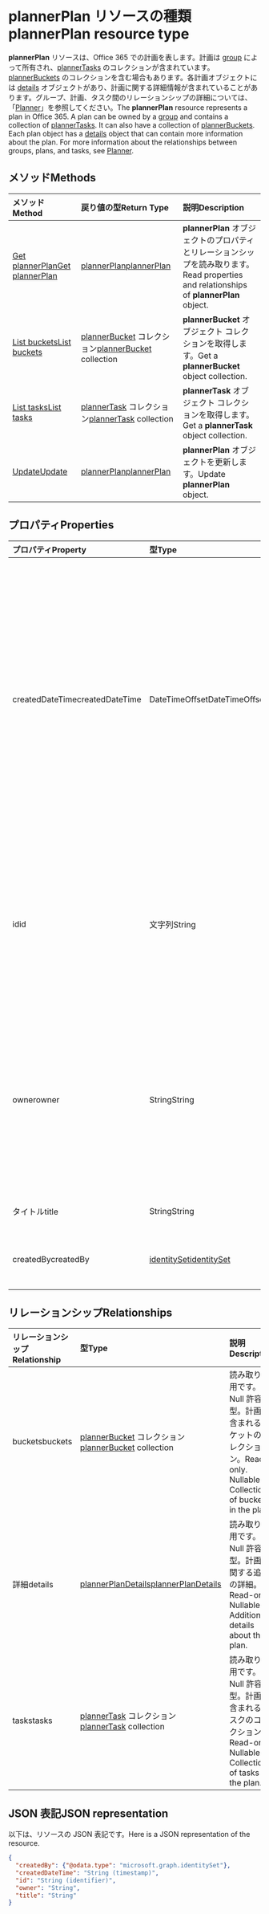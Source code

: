 # <a name="plannerplan-resource-type"></a><span data-ttu-id="71386-101">plannerPlan リソースの種類</span><span class="sxs-lookup"><span data-stu-id="71386-101">plannerPlan resource type</span></span>

<span data-ttu-id="71386-p101">**plannerPlan** リソースは、Office 365 での計画を表します。計画は [group](group.md) によって所有され、[plannerTasks](plannerTask.md) のコレクションが含まれています。[plannerBuckets](plannerBucket.md) のコレクションを含む場合もあります。各計画オブジェクトには [details](plannerPlanDetails.md) オブジェクトがあり、計画に関する詳細情報が含まれていることがあります。グループ、計画、タスク間のリレーションシップの詳細については、「[Planner](planner_overview.md)」を参照してください。</span><span class="sxs-lookup"><span data-stu-id="71386-p101">The **plannerPlan** resource represents a plan in Office 365. A plan can be owned by a [group](group.md) and contains a collection of [plannerTasks](plannerTask.md). It can also have a collection of [plannerBuckets](plannerBucket.md). Each plan object has a [details](plannerPlanDetails.md) object that can contain more information about the plan. For more information about the relationships between groups, plans, and tasks, see [Planner](planner_overview.md).</span></span>

## <a name="methods"></a><span data-ttu-id="71386-107">メソッド</span><span class="sxs-lookup"><span data-stu-id="71386-107">Methods</span></span>

| <span data-ttu-id="71386-108">メソッド</span><span class="sxs-lookup"><span data-stu-id="71386-108">Method</span></span>           | <span data-ttu-id="71386-109">戻り値の型</span><span class="sxs-lookup"><span data-stu-id="71386-109">Return Type</span></span>    |<span data-ttu-id="71386-110">説明</span><span class="sxs-lookup"><span data-stu-id="71386-110">Description</span></span>|
|:---------------|:--------|:----------|
|[<span data-ttu-id="71386-111">Get plannerPlan</span><span class="sxs-lookup"><span data-stu-id="71386-111">Get plannerPlan</span></span>](../api/plannerplan_get.md) | [<span data-ttu-id="71386-112">plannerPlan</span><span class="sxs-lookup"><span data-stu-id="71386-112">plannerPlan</span></span>](plannerplan.md) |<span data-ttu-id="71386-113">**plannerPlan** オブジェクトのプロパティとリレーションシップを読み取ります。</span><span class="sxs-lookup"><span data-stu-id="71386-113">Read properties and relationships of **plannerPlan** object.</span></span>|
|[<span data-ttu-id="71386-114">List buckets</span><span class="sxs-lookup"><span data-stu-id="71386-114">List buckets</span></span>](../api/plannerplan_list_buckets.md) |<span data-ttu-id="71386-115">[plannerBucket](plannerbucket.md) コレクション</span><span class="sxs-lookup"><span data-stu-id="71386-115">[plannerBucket](plannerbucket.md) collection</span></span>| <span data-ttu-id="71386-116">**plannerBucket** オブジェクト コレクションを取得します。</span><span class="sxs-lookup"><span data-stu-id="71386-116">Get a **plannerBucket** object collection.</span></span>|
|[<span data-ttu-id="71386-117">List tasks</span><span class="sxs-lookup"><span data-stu-id="71386-117">List tasks</span></span>](../api/plannerplan_list_tasks.md) |<span data-ttu-id="71386-118">[plannerTask](plannertask.md) コレクション</span><span class="sxs-lookup"><span data-stu-id="71386-118">[plannerTask](plannertask.md) collection</span></span>| <span data-ttu-id="71386-119">**plannerTask** オブジェクト コレクションを取得します。</span><span class="sxs-lookup"><span data-stu-id="71386-119">Get a **plannerTask** object collection.</span></span>|
|[<span data-ttu-id="71386-120">Update</span><span class="sxs-lookup"><span data-stu-id="71386-120">Update</span></span>](../api/plannerplan_update.md) | [<span data-ttu-id="71386-121">plannerPlan</span><span class="sxs-lookup"><span data-stu-id="71386-121">plannerPlan</span></span>](plannerplan.md) |<span data-ttu-id="71386-122">**plannerPlan** オブジェクトを更新します。</span><span class="sxs-lookup"><span data-stu-id="71386-122">Update **plannerPlan** object.</span></span> |

## <a name="properties"></a><span data-ttu-id="71386-123">プロパティ</span><span class="sxs-lookup"><span data-stu-id="71386-123">Properties</span></span>
| <span data-ttu-id="71386-124">プロパティ</span><span class="sxs-lookup"><span data-stu-id="71386-124">Property</span></span>     | <span data-ttu-id="71386-125">型</span><span class="sxs-lookup"><span data-stu-id="71386-125">Type</span></span>   |<span data-ttu-id="71386-126">説明</span><span class="sxs-lookup"><span data-stu-id="71386-126">Description</span></span>|
|:---------------|:--------|:----------|
|<span data-ttu-id="71386-127">createdDateTime</span><span class="sxs-lookup"><span data-stu-id="71386-127">createdDateTime</span></span>|<span data-ttu-id="71386-128">DateTimeOffset</span><span class="sxs-lookup"><span data-stu-id="71386-128">DateTimeOffset</span></span>|<span data-ttu-id="71386-p102">読み取り専用。計画の作成日時。Timestamp 型は、ISO 8601 形式を使用して日付と時刻の情報を表し、必ず UTC 時間です。たとえば、2014 年 1 月 1 日午前 0 時 (UTC) は、次のようになります。`'2014-01-01T00:00:00Z'`</span><span class="sxs-lookup"><span data-stu-id="71386-p102">Read-only. Date and time at which the plan is created. The Timestamp type represents date and time information using ISO 8601 format and is always in UTC time. For example, midnight UTC on Jan 1, 2014 would look like this: `'2014-01-01T00:00:00Z'`</span></span>|
|<span data-ttu-id="71386-133">id</span><span class="sxs-lookup"><span data-stu-id="71386-133">id</span></span>|<span data-ttu-id="71386-134">文字列</span><span class="sxs-lookup"><span data-stu-id="71386-134">String</span></span>| <span data-ttu-id="71386-135">読み取り専用です。</span><span class="sxs-lookup"><span data-stu-id="71386-135">Read-only.</span></span> <span data-ttu-id="71386-136">計画の ID です。</span><span class="sxs-lookup"><span data-stu-id="71386-136">ID of the plan.</span></span> <span data-ttu-id="71386-137">28 の文字、大文字小文字を区別することをお勧めします。</span><span class="sxs-lookup"><span data-stu-id="71386-137">It is 28 characters long and case-sensitive.</span></span> <span data-ttu-id="71386-138">サービスの[フォーマットの検証](planner_identifiers_disclaimer.md)が行われます。</span><span class="sxs-lookup"><span data-stu-id="71386-138">[Format validation](planner_identifiers_disclaimer.md) is done on the service.</span></span>|
|<span data-ttu-id="71386-139">owner</span><span class="sxs-lookup"><span data-stu-id="71386-139">owner</span></span>|<span data-ttu-id="71386-140">String</span><span class="sxs-lookup"><span data-stu-id="71386-140">String</span></span>|<span data-ttu-id="71386-141">計画を所有する[グループ](group.md)の ID です。</span><span class="sxs-lookup"><span data-stu-id="71386-141">ID of the [Group](group.md) that owns the plan.</span></span> <span data-ttu-id="71386-142">このフィールドを設定する前に、有効なグループが存在する必要があります。</span><span class="sxs-lookup"><span data-stu-id="71386-142">A valid group must exist before this field can be set.</span></span> <span data-ttu-id="71386-143">設定すると後、は、このプロパティを更新できません。</span><span class="sxs-lookup"><span data-stu-id="71386-143">After it is set, this property can’t be updated.</span></span>|
|<span data-ttu-id="71386-144">タイトル</span><span class="sxs-lookup"><span data-stu-id="71386-144">title</span></span>|<span data-ttu-id="71386-145">String</span><span class="sxs-lookup"><span data-stu-id="71386-145">String</span></span>|<span data-ttu-id="71386-p105">必須。計画のタイトル。</span><span class="sxs-lookup"><span data-stu-id="71386-p105">Required. Title of the plan.</span></span>|
|<span data-ttu-id="71386-148">createdBy</span><span class="sxs-lookup"><span data-stu-id="71386-148">createdBy</span></span>|[<span data-ttu-id="71386-149">identitySet</span><span class="sxs-lookup"><span data-stu-id="71386-149">identitySet</span></span>](identityset.md)|<span data-ttu-id="71386-p106">読み取り専用です。計画を作成したユーザー。</span><span class="sxs-lookup"><span data-stu-id="71386-p106">Read-only. The user who created the plan.</span></span>|

## <a name="relationships"></a><span data-ttu-id="71386-152">リレーションシップ</span><span class="sxs-lookup"><span data-stu-id="71386-152">Relationships</span></span>
| <span data-ttu-id="71386-153">リレーションシップ</span><span class="sxs-lookup"><span data-stu-id="71386-153">Relationship</span></span> | <span data-ttu-id="71386-154">型</span><span class="sxs-lookup"><span data-stu-id="71386-154">Type</span></span>   |<span data-ttu-id="71386-155">説明</span><span class="sxs-lookup"><span data-stu-id="71386-155">Description</span></span>|
|:---------------|:--------|:----------|
|<span data-ttu-id="71386-156">buckets</span><span class="sxs-lookup"><span data-stu-id="71386-156">buckets</span></span>|<span data-ttu-id="71386-157">[plannerBucket](plannerbucket.md) コレクション</span><span class="sxs-lookup"><span data-stu-id="71386-157">[plannerBucket](plannerbucket.md) collection</span></span>| <span data-ttu-id="71386-p107">読み取り専用です。Null 許容型。計画に含まれるバケットのコレクション。</span><span class="sxs-lookup"><span data-stu-id="71386-p107">Read-only. Nullable. Collection of buckets in the plan.</span></span>|
|<span data-ttu-id="71386-161">詳細</span><span class="sxs-lookup"><span data-stu-id="71386-161">details</span></span>|[<span data-ttu-id="71386-162">plannerPlanDetails</span><span class="sxs-lookup"><span data-stu-id="71386-162">plannerPlanDetails</span></span>](plannerplandetails.md)| <span data-ttu-id="71386-p108">読み取り専用です。Null 許容型。計画に関する追加の詳細。</span><span class="sxs-lookup"><span data-stu-id="71386-p108">Read-only. Nullable. Additional details about the plan.</span></span>|
|<span data-ttu-id="71386-166">tasks</span><span class="sxs-lookup"><span data-stu-id="71386-166">tasks</span></span>|<span data-ttu-id="71386-167">[plannerTask](plannertask.md) コレクション</span><span class="sxs-lookup"><span data-stu-id="71386-167">[plannerTask](plannertask.md) collection</span></span>| <span data-ttu-id="71386-p109">読み取り専用です。Null 許容型。計画に含まれるタスクのコレクション。</span><span class="sxs-lookup"><span data-stu-id="71386-p109">Read-only. Nullable. Collection of tasks in the plan.</span></span>|

## <a name="json-representation"></a><span data-ttu-id="71386-171">JSON 表記</span><span class="sxs-lookup"><span data-stu-id="71386-171">JSON representation</span></span>

<span data-ttu-id="71386-172">以下は、リソースの JSON 表記です。</span><span class="sxs-lookup"><span data-stu-id="71386-172">Here is a JSON representation of the resource.</span></span>

<!-- {
  "blockType": "resource",
  "baseType": "microsoft.graph.entity",
  "optionalProperties": [

  ],
  "@odata.type": "microsoft.graph.plannerPlan"
}-->

```json
{
  "createdBy": {"@odata.type": "microsoft.graph.identitySet"},
  "createdDateTime": "String (timestamp)",
  "id": "String (identifier)",
  "owner": "String",
  "title": "String"
}

```

<!-- uuid: 8fcb5dbc-d5aa-4681-8e31-b001d5168d79
2015-10-25 14:57:30 UTC -->
<!-- {
  "type": "#page.annotation",
  "description": "plannerPlan resource",
  "keywords": "",
  "section": "documentation",
  "tocPath": ""
}-->